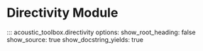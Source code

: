 # Directivity Module

::: acoustic_toolbox.directivity
    options:
        show_root_heading: false
        show_source: true
        show_docstring_yields: true
